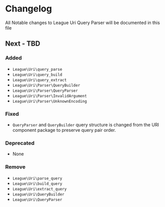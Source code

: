 # Changelog

All Notable changes to League Uri Query Parser will be documented in this file

## Next - TBD

### Added

- `League\Uri\query_parse`
- `League\Uri\query_build`
- `League\Uri\query_extract`
- `League\Uri\Parser\QueryBuilder`
- `League\Uri\Parser\QueryParser`
- `League\Uri\Parser\InvalidArgument`
- `League\Uri\Parser\UnknownEncoding`

### Fixed

- `QueryParser` and `QueryBuilder` query structure is changed from the URI component package to preserve query pair order.

### Deprecated

- None

### Remove

- `League\Uri\parse_query`
- `League\Uri\build_query`
- `League\Uri\extract_query`
- `League\Uri\QueryBuilder`
- `League\Uri\QueryParser`
